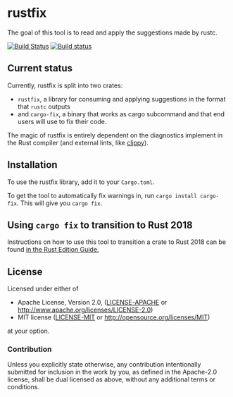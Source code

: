 # rustfix

The goal of this tool is to read and apply the suggestions made by rustc.

[![Build Status](https://travis-ci.org/rust-lang-nursery/rustfix.svg?branch=master)](https://travis-ci.org/rust-lang-nursery/rustfix)
[![Build status](https://ci.appveyor.com/api/projects/status/g8ljreo9ryu3s6ee/branch/master?svg=true)](https://ci.appveyor.com/project/rust-lang-libs/rustfix/branch/master)

## Current status

Currently, rustfix is split into two crates:

- `rustfix`, a library for consuming and applying suggestions in the format that `rustc` outputs
- and `cargo-fix`, a binary that works as cargo subcommand and that end users will use to fix their code.

The magic of rustfix is entirely dependent on the diagnostics implement in the Rust compiler (and external lints, like [clippy]).

[clippy]: https://github.com/rust-lang-nursery/rust-clippy

## Installation

To use the rustfix library, add it to your `Cargo.toml`.

To get the tool to automatically fix warnings in, run `cargo install cargo-fix`. This will give you `cargo fix`.

## Using `cargo fix` to transition to Rust 2018

Instructions on how to use this tool to transition a crate to Rust 2018 can be
found [in the Rust Edition Guide.](https://rust-lang-nursery.github.io/edition-guide/editions/transitioning.html)

## License

Licensed under either of

- Apache License, Version 2.0, ([LICENSE-APACHE](LICENSE-APACHE) or <http://www.apache.org/licenses/LICENSE-2.0>)
- MIT license ([LICENSE-MIT](LICENSE-MIT) or <http://opensource.org/licenses/MIT>)

at your option.

### Contribution

Unless you explicitly state otherwise, any contribution intentionally
submitted for inclusion in the work by you, as defined in the Apache-2.0
license, shall be dual licensed as above, without any additional terms or
conditions.
